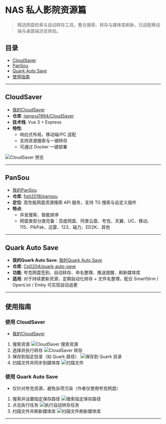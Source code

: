 <div class="prose prose-sm md:prose lg:prose-lg xl:prose-xl mx-auto px-4 md:px-6 lg:px-8">

# NAS 私人影院资源篇

> 精选网盘检索与自动转存工具，整合搜索、转存与媒体库刷新，已适配移动端与桌面端浏览体验。

## 目录

- [CloudSaver](#cloudsaver)
- [PanSou](#pansou)
- [Quark Auto Save](#quark-auto-save)
- [使用指南](#使用指南)

---

## CloudSaver
-  [我的CloudSaver](http://quark.shindou.icu)
- **仓库**: [jiangrui1994/CloudSaver](https://github.com/jiangrui1994/CloudSaver)
- **技术栈**: Vue 3 + Express
- **特性**:
  - 响应式布局，移动端/PC 适配
  - 支持资源搜索与一键转存
  - 可通过 Docker 一键部署

<img src="https://i0.hdslb.com/bfs/openplatform/d12ca3036c0a0278c2774c52c93c8c7bda2d886c.png" alt="CloudSaver 预览" class="w-full md:w-4/5 lg:w-3/4 rounded-lg shadow-md mx-auto" />

---

## PanSou
- [我的PanSou](http://pansou.shindou.icu/)
- **仓库**: [fish2018/pansou](https://github.com/fish2018/pansou)
- **定位**: 高性能网盘资源搜索 API 服务，支持 TG 搜索与自定义插件
- **特点**:
  - 并发搜索、智能排序
  - 网盘类型分类完备：百度网盘、阿里云盘、夸克、天翼、UC、移动、115、PikPak、迅雷、123、磁力、ED2K、其他

---

## Quark Auto Save
- **我的Quark Auto Save**: [我的Quark Auto Save](http://quark.shindou.icu)
- **仓库**: [Cp0204/quark-auto-save](https://github.com/Cp0204/quark-auto-save)
- **功能**: 夸克网盘签到、自动转存、命名整理、推送提醒、刷新媒体库
- **适用**: 对于持续更新资源，定期自动化转存 + 文件名整理，配合 SmartStrm / OpenList / Emby 可实现自动追更

---

## 使用指南

### 使用 CloudSaver
-  [我的CloudSaver](http://quark.shindou.icu)
1. 搜索资源
   <img src="https://i0.hdslb.com/bfs/openplatform/1a51dde2fdec91129f4aef72dc5a0164b1d0cd87.png" alt="CloudSaver 搜索资源" class="w-full md:w-4/5 lg:w-3/4 rounded-lg shadow-sm mx-auto" />
2. 选择并执行转存
   <img src="https://i0.hdslb.com/bfs/openplatform/ee897373bdd15001982ddeae1bcf1ebf3525eadd.png" alt="CloudSaver 转存" class="w-full md:w-4/5 lg:w-3/4 rounded-lg shadow-sm mx-auto" />
3. 保存到指定目录（如 Quark 路径）
   <img src="https://i0.hdslb.com/bfs/openplatform/1c5cc8647ae177705a4fd389af60a774926de4a5.png" alt="保存到 Quark 目录" class="w-full md:w-4/5 lg:w-3/4 rounded-lg shadow-sm mx-auto" />
4. 扫描文件并同步到媒体库
   <img src="https://i0.hdslb.com/bfs/openplatform/7af03b1c3651de3983b762899981b229dc014d19.png" alt="扫描文件" class="w-full md:w-4/5 lg:w-3/4 rounded-lg shadow-sm mx-auto" />

### 使用 Quark Auto Save

- 仅针对夸克资源，避免杂项污染（作者仅使用夸克网盘）
1. 搜索并设置指定保存路径
   <img src="https://i0.hdslb.com/bfs/openplatform/a0783080a56bf37ecf5efb757e912b2de38d1573.png" alt="搜索指定保存路径" class="w-full md:w-4/5 lg:w-3/4 rounded-lg shadow-sm mx-auto" />
2. 点击执行任务
   <img src="https://i0.hdslb.com/bfs/openplatform/97f8cadbaab727885eef8dd13389217a5e93fbfc.png" alt="执行自动转存任务" class="w-full md:w-4/5 lg:w-3/4 rounded-lg shadow-sm mx-auto" />
3. 扫描文件并刷新媒体库
   <img src="https://i0.hdslb.com/bfs/openplatform/1aa6c4003890f262fcb705c0cf988308b9b29a21.jpg" alt="扫描文件刷新媒体库" class="w-full md:w-4/5 lg:w-3/4 rounded-lg shadow-sm mx-auto" />

---



</div>
